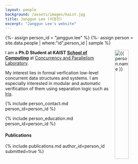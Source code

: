 ```yaml
---
layout: people
background: /assets/images/kaist.jpg
title: Janggun Lee (이장건)
excerpt: "Janggun Lee's website"
---
```


{%- assign person_id = "janggun.lee" %}
{%- assign person = site.data.people | where:"id",person_id | sample %}

<img align="right" style="width: 30%; padding-left: 3%;" src="{{ site.baseurl }}/assets/images/people/janggun.lee.jpg" alt="{{ person.name }}">

I am a **Ph.D Student at KAIST [School of Computing](https://cs.kaist.ac.kr)** at [Concurrency and Parallelism Laboratory](https://www.fearless.systems).

My interest lies in formal verfication low-level concurrent data structures and systems.
I am especially interested in modular and automatic verification of them using separation logic such as [Iris](https://iris-project.org).


{% include person_contact.md person_id=person_id %}

{% include person_education.md person_id=person_id %}

#### Publications

{% include publications.md author_id=person_id submitted=true %}
